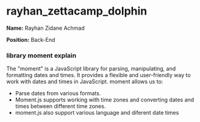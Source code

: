 ﻿# rayhan_zettacamp_dolphin

**Name:** Rayhan Zidane Achmad

**Position:** Back-End

### library moment explain

The "moment" is a JavaScript library for parsing, manipulating, and formatting dates and times. It provides a flexible and user-friendly way to work with dates and times in JavaScript. 
moment allows us to:
- Parse dates from various formats.
- Moment.js supports working with time zones and converting dates and times between different time zones.
- moment.js also support various language and diferent date times


